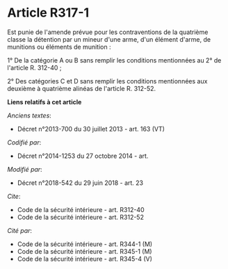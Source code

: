 # Article R317-1

Est punie de l'amende prévue pour les contraventions de la quatrième classe la détention par un mineur d'une arme, d'un
élément d'arme, de munitions ou éléments de munition :

1° De la catégorie A ou B sans remplir les conditions mentionnées au 2° de l'article R. 312-40 ;

2° Des catégories C et D sans remplir les conditions mentionnées aux deuxième à quatrième alinéas de l'article R. 312-52.

**Liens relatifs à cet article**

_Anciens textes_:

  - Décret n°2013-700 du 30 juillet 2013 - art. 163 (VT)

_Codifié par_:

  - Décret n°2014-1253 du 27 octobre 2014 - art.

_Modifié par_:

  - Décret n°2018-542 du 29 juin 2018 - art. 23

_Cite_:

  - Code de la sécurité intérieure - art. R312-40
  - Code de la sécurité intérieure - art. R312-52

_Cité par_:

  - Code de la sécurité intérieure - art. R344-1 (M)
  - Code de la sécurité intérieure - art. R345-1 (M)
  - Code de la sécurité intérieure - art. R345-4 (V)
